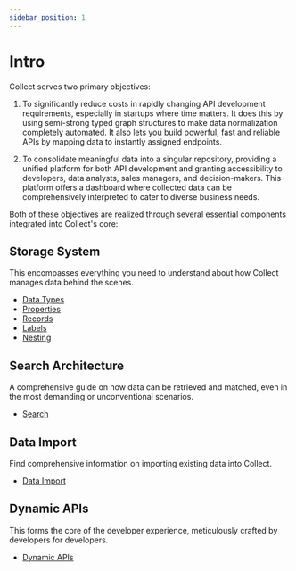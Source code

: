 ```yaml
---
sidebar_position: 1
---
```

# Intro

Collect serves two primary objectives:

1. To significantly reduce costs in rapidly changing API development requirements, especially in startups where time 
matters. It does this by using semi-strong typed graph structures to make data normalization completely automated. 
It also lets you build powerful, fast and reliable APIs by mapping data to instantly assigned endpoints.

2. To consolidate meaningful data into a singular repository, providing a unified platform
for both API development and granting accessibility to developers, data analysts, sales managers, and decision-makers. 
This platform offers a dashboard where collected data can be comprehensively interpreted to cater to diverse business needs.

Both of these objectives are realized through several essential components integrated into Collect's core: 

## Storage System
This encompasses everything you need to understand about how Collect manages data behind the scenes.

- [Data Types](/core-concepts/data-types)
- [Properties](/core-concepts/properties)
- [Records](/core-concepts/records)
- [Labels](/core-concepts/labels)
- [Nesting](/core-concepts/nesting)


## Search Architecture
A comprehensive guide on how data can be retrieved and matched, even in the most demanding or unconventional scenarios.

- [Search](/core-concepts/search)

## Data Import
Find comprehensive information on importing existing data into Collect.

- [Data Import](/core-concepts/data-import)

## Dynamic APIs
This forms the core of the developer experience, meticulously crafted by developers for developers.

- [Dynamic APIs](/core-concepts/search)
